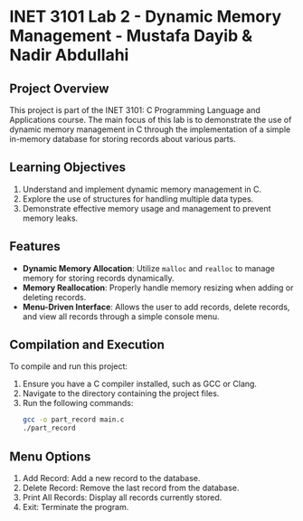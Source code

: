 # INET 3101 Lab 2 - Dynamic Memory Management - Mustafa Dayib & Nadir Abdullahi

## Project Overview
This project is part of the INET 3101: C Programming Language and Applications course. The main focus of this lab is to demonstrate the use of dynamic memory management in C through the implementation of a simple in-memory database for storing records about various parts.

## Learning Objectives
1. Understand and implement dynamic memory management in C.
2. Explore the use of structures for handling multiple data types.
3. Demonstrate effective memory usage and management to prevent memory leaks.

## Features
- **Dynamic Memory Allocation**: Utilize `malloc` and `realloc` to manage memory for storing records dynamically.
- **Memory Reallocation**: Properly handle memory resizing when adding or deleting records.
- **Menu-Driven Interface**: Allows the user to add records, delete records, and view all records through a simple console menu.

## Compilation and Execution
To compile and run this project:

1. Ensure you have a C compiler installed, such as GCC or Clang.
2. Navigate to the directory containing the project files.
3. Run the following commands:
   ```bash
   gcc -o part_record main.c
   ./part_record

## Menu Options
1. Add Record: Add a new record to the database.
2. Delete Record: Remove the last record from the database.
3. Print All Records: Display all records currently stored.
4. Exit: Terminate the program.



